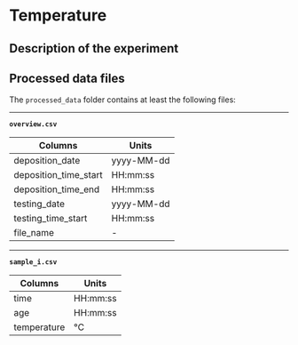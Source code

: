 # Temperature

## Description of the experiment

## Processed data files

The `processed_data` folder contains at least the following files:

---

**`overview.csv`**

|Columns                        | Units      |
|-------------------------------|------------|
| deposition_date               | yyyy-MM-dd |
| deposition_time_start         | HH:mm:ss   |
| deposition_time_end           | HH:mm:ss   |
| testing_date                  | yyyy-MM-dd |
| testing_time_start            | HH:mm:ss   |
| file_name                     | -          |

---

**`sample_i.csv`**

|Columns                        | Units      |
|-------------------------------|------------|
| time                          | HH:mm:ss   |
| age                           | HH:mm:ss   |
| temperature                   | °C         |